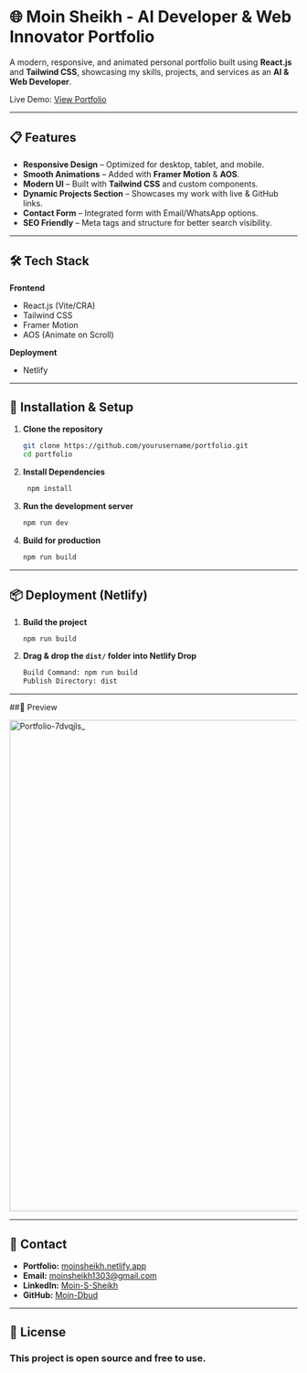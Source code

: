 # 🌐 Moin Sheikh - AI Developer & Web Innovator Portfolio

A modern, responsive, and animated personal portfolio built using **React.js** and **Tailwind CSS**, showcasing my skills, projects, and services as an **AI & Web Developer**.  

Live Demo: [View Portfolio](https://moinsheikh.netlify.app)  

---

## 📋 Features
- **Responsive Design** – Optimized for desktop, tablet, and mobile.
- **Smooth Animations** – Added with **Framer Motion** & **AOS**.
- **Modern UI** – Built with **Tailwind CSS** and custom components.
- **Dynamic Projects Section** – Showcases my work with live & GitHub links.
- **Contact Form** – Integrated form with Email/WhatsApp options.
- **SEO Friendly** – Meta tags and structure for better search visibility.

---

## 🛠 Tech Stack
**Frontend**
- React.js (Vite/CRA)
- Tailwind CSS
- Framer Motion
- AOS (Animate on Scroll)

**Deployment**
- Netlify


---

## 🚀 Installation & Setup
1. **Clone the repository**
   ```bash
   git clone https://github.com/yourusername/portfolio.git
   cd portfolio
   ```

2. **Install Dependencies**
   ```bash
    npm install
   ```

3. **Run the development server**
   ```bash
   npm run dev
   ```

4. **Build for production**
   ```bash
   npm run build
   ```

---

## 📦 Deployment (Netlify)
1. **Build the project**
   ```bash
   npm run build
   ```

2. **Drag & drop the ```dist/``` folder into Netlify Drop**
   ```bash
   Build Command: npm run build
   Publish Directory: dist
   ```
---

##📸 Preview

<img width="1897" height="860" alt="Portfolio-7dvqjls_" src="https://github.com/user-attachments/assets/95e69424-6cb6-4a5a-a3a2-c2944db36ea5" />


---

## 📧 Contact
- **Portfolio:** [moinsheikh.netlify.app](https://moinsheikh.netlify.app)
- **Email:** [moinsheikh1303@gmail.com](moinsheikh1303@gmail.com)
- **LinkedIn:** [Moin-S-Sheikh](https://linkedin.com/in/moin-s-sheikh)
- **GitHub:** [Moin-Dbud](https://github.com/moin-dbub)

---

## 📝 License
### This project is open source and free to use.






   


